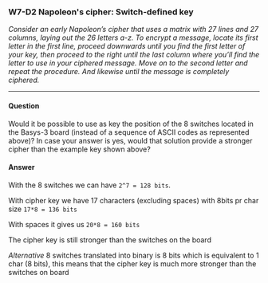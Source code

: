 ### W7-D2 Napoleon's cipher: Switch-defined key

*Consider an early Napoleon’s cipher that uses a matrix with 27 lines and 27 columns, laying out the 26 letters a-z. To encrypt a message, locate its first letter in the first line, proceed downwards until you find the first letter of your key, then proceed to the right until the last column where you’ll find the letter to use in your ciphered message. Move on to the second letter and repeat the procedure. And likewise until the message is completely ciphered.*

----

#### Question

Would it be possible to use as key the position of the 8 switches located in the Basys-3 board (instead of a sequence of ASCII codes as represented above)? In case your answer is yes, would that solution provide a stronger cipher than the example key shown above?

#### Answer

With the 8 switches we can have `2^7 = 128 bits`.

With cipher key we have 17 characters (excluding spaces) with 8bits pr char size `17*8 = 136 bits`

With spaces it gives us `20*8 = 160 bits`

The cipher key is still stronger than the switches on the board

*Alternative*
8 switches translated into binary is 8 bits which is equivalent to 1 char (8 bits), this means that the cipher key is much more stronger than the switches on board
